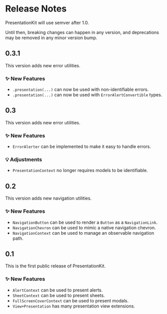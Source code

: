 # Release Notes

PresentationKit will use semver after 1.0. 

Until then, breaking changes can happen in any version, and deprecations may be removed in any minor version bump.


## 0.3.1

This version adds new error utilities.

### ✨ New Features

* `.presentation(...)` can now be used with non-identifiable errors.
* `.presentation(...)` can now be used with `ErrorAlertConvertible` types.



## 0.3

This version adds new error utilities.

### ✨ New Features

* `ErrorAlerter` can be implemented to make it easy to handle errors.

### 💡 Adjustments

* `PresentationContext` no longer requires models to be identifiable.



## 0.2

This version adds new navigation utilities.

### ✨ New Features

* `NavigationButton` can be used to render a `Button` as a `NavigationLink`.
* `NavigationChevron` can be used to mimic a native navigation chevron.
* `NavigationContext` can be used to manage an observable navigation path.



## 0.1

This is the first public release of PresentationKit.

### ✨ New Features

* `AlertContext` can be used to present alerts.
* `SheetContext` can be used to present sheets.
* `FullScreenCoverContext` can be used to present modals.
* `View+Presentation` has many presentation view extensions.
